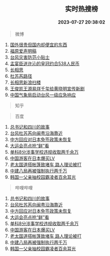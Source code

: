 <div align="center"><h2>实时热搜榜</h2><h4>2023-07-27 20:38:02</h4></div>

> 微博  

1. [国外很贵但国内却便宜的东西](https://s.weibo.com/weibo?q=%23%E5%9B%BD%E5%A4%96%E5%BE%88%E8%B4%B5%E4%BD%86%E5%9B%BD%E5%86%85%E5%8D%B4%E4%BE%BF%E5%AE%9C%E7%9A%84%E4%B8%9C%E8%A5%BF%23&t=31&band_rank=1&Refer=top)<br />
2. [福原爱声明稿](https://s.weibo.com/weibo?q=%23%E7%A6%8F%E5%8E%9F%E7%88%B1%E5%A3%B0%E6%98%8E%E7%A8%BF%23&t=31&band_rank=2&Refer=top)<br />
3. [台风灾害防范小贴士](https://s.weibo.com/weibo?q=%23%E5%8F%B0%E9%A3%8E%E7%81%BE%E5%AE%B3%E9%98%B2%E8%8C%83%E5%B0%8F%E8%B4%B4%E5%A3%AB%23&t=31&band_rank=3&Refer=top)<br />
4. [孟宴臣送许沁的皇冠约合538人民币](https://s.weibo.com/weibo?q=%23%E5%AD%9F%E5%AE%B4%E8%87%A3%E9%80%81%E8%AE%B8%E6%B2%81%E7%9A%84%E7%9A%87%E5%86%A0%E7%BA%A6%E5%90%88538%E4%BA%BA%E6%B0%91%E5%B8%81%23&t=31&band_rank=4&Refer=top)<br />
5. [长相思](https://s.weibo.com/weibo?q=%E9%95%BF%E7%9B%B8%E6%80%9D&t=31&band_rank=5&Refer=top)<br />
6. [杜苏芮路径](https://s.weibo.com/weibo?q=%E6%9D%9C%E8%8B%8F%E8%8A%AE%E8%B7%AF%E5%BE%84&t=31&band_rank=6&Refer=top)<br />
7. [长相思新浪扫楼](https://s.weibo.com/weibo?q=%23%E9%95%BF%E7%9B%B8%E6%80%9D%E6%96%B0%E6%B5%AA%E6%89%AB%E6%A5%BC%23&t=31&band_rank=7&Refer=top)<br />
8. [王俊凯王源易烊千玺给黄晓明宣传新剧](https://s.weibo.com/weibo?q=%23%E7%8E%8B%E4%BF%8A%E5%87%AF%E7%8E%8B%E6%BA%90%E6%98%93%E7%83%8A%E5%8D%83%E7%8E%BA%E7%BB%99%E9%BB%84%E6%99%93%E6%98%8E%E5%AE%A3%E4%BC%A0%E6%96%B0%E5%89%A7%23&t=31&band_rank=8&Refer=top)<br />
9. [中国气象局启动台风一级应急响应](https://s.weibo.com/weibo?q=%23%E4%B8%AD%E5%9B%BD%E6%B0%94%E8%B1%A1%E5%B1%80%E5%90%AF%E5%8A%A8%E5%8F%B0%E9%A3%8E%E4%B8%80%E7%BA%A7%E5%BA%94%E6%80%A5%E5%93%8D%E5%BA%94%23&t=31&band_rank=9&Refer=top)<br />

> 知乎  


> 百度  

1. [总书记和四川的故事](https://www.baidu.com/s?wd=%E6%80%BB%E4%B9%A6%E8%AE%B0%E5%92%8C%E5%9B%9B%E5%B7%9D%E7%9A%84%E6%95%85%E4%BA%8B&sa=fyb_news&rsv_dl=fyb_news)<br />
2. [台风杜苏芮向闽粤沿海靠近](https://www.baidu.com/s?wd=%E5%8F%B0%E9%A3%8E%E6%9D%9C%E8%8B%8F%E8%8A%AE%E5%90%91%E9%97%BD%E7%B2%A4%E6%B2%BF%E6%B5%B7%E9%9D%A0%E8%BF%91&sa=fyb_news&rsv_dl=fyb_news)<br />
3. [中方回应对日本免签政策未恢复](https://www.baidu.com/s?wd=%E4%B8%AD%E6%96%B9%E5%9B%9E%E5%BA%94%E5%AF%B9%E6%97%A5%E6%9C%AC%E5%85%8D%E7%AD%BE%E6%94%BF%E7%AD%96%E6%9C%AA%E6%81%A2%E5%A4%8D&sa=fyb_news&rsv_dl=fyb_news)<br />
4. [大运会亮点抢“鲜”看](https://www.baidu.com/s?wd=%E5%A4%A7%E8%BF%90%E4%BC%9A%E4%BA%AE%E7%82%B9%E6%8A%A2%E2%80%9C%E9%B2%9C%E2%80%9D%E7%9C%8B&sa=fyb_news&rsv_dl=fyb_news)<br />
5. [单科8分涉事学校违规收取两千余万](https://www.baidu.com/s?wd=%E5%8D%95%E7%A7%918%E5%88%86%E6%B6%89%E4%BA%8B%E5%AD%A6%E6%A0%A1%E8%BF%9D%E8%A7%84%E6%94%B6%E5%8F%96%E4%B8%A4%E5%8D%83%E4%BD%99%E4%B8%87&sa=fyb_news&rsv_dl=fyb_news)<br />
6. [中国游客在日本爆买LV](https://www.baidu.com/s?wd=%E4%B8%AD%E5%9B%BD%E6%B8%B8%E5%AE%A2%E5%9C%A8%E6%97%A5%E6%9C%AC%E7%88%86%E4%B9%B0LV&sa=fyb_news&rsv_dl=fyb_news)<br />
7. [老太国道搭帐篷致堵车 路人理论被打](https://www.baidu.com/s?wd=%E8%80%81%E5%A4%AA%E5%9B%BD%E9%81%93%E6%90%AD%E5%B8%90%E7%AF%B7%E8%87%B4%E5%A0%B5%E8%BD%A6+%E8%B7%AF%E4%BA%BA%E7%90%86%E8%AE%BA%E8%A2%AB%E6%89%93&sa=fyb_news&rsv_dl=fyb_news)<br />
8. [中建八局再被强制执行两千万](https://www.baidu.com/s?wd=%E4%B8%AD%E5%BB%BA%E5%85%AB%E5%B1%80%E5%86%8D%E8%A2%AB%E5%BC%BA%E5%88%B6%E6%89%A7%E8%A1%8C%E4%B8%A4%E5%8D%83%E4%B8%87&sa=fyb_news&rsv_dl=fyb_news)<br />
9. [韩国一父亲抽校园霸凌者百余耳光](https://www.baidu.com/s?wd=%E9%9F%A9%E5%9B%BD%E4%B8%80%E7%88%B6%E4%BA%B2%E6%8A%BD%E6%A0%A1%E5%9B%AD%E9%9C%B8%E5%87%8C%E8%80%85%E7%99%BE%E4%BD%99%E8%80%B3%E5%85%89&sa=fyb_news&rsv_dl=fyb_news)<br />

> 哔哩哔哩  

1. [总书记和四川的故事](https://www.baidu.com/s?wd=%E6%80%BB%E4%B9%A6%E8%AE%B0%E5%92%8C%E5%9B%9B%E5%B7%9D%E7%9A%84%E6%95%85%E4%BA%8B&sa=fyb_news&rsv_dl=fyb_news)<br />
2. [台风杜苏芮向闽粤沿海靠近](https://www.baidu.com/s?wd=%E5%8F%B0%E9%A3%8E%E6%9D%9C%E8%8B%8F%E8%8A%AE%E5%90%91%E9%97%BD%E7%B2%A4%E6%B2%BF%E6%B5%B7%E9%9D%A0%E8%BF%91&sa=fyb_news&rsv_dl=fyb_news)<br />
3. [中方回应对日本免签政策未恢复](https://www.baidu.com/s?wd=%E4%B8%AD%E6%96%B9%E5%9B%9E%E5%BA%94%E5%AF%B9%E6%97%A5%E6%9C%AC%E5%85%8D%E7%AD%BE%E6%94%BF%E7%AD%96%E6%9C%AA%E6%81%A2%E5%A4%8D&sa=fyb_news&rsv_dl=fyb_news)<br />
4. [大运会亮点抢“鲜”看](https://www.baidu.com/s?wd=%E5%A4%A7%E8%BF%90%E4%BC%9A%E4%BA%AE%E7%82%B9%E6%8A%A2%E2%80%9C%E9%B2%9C%E2%80%9D%E7%9C%8B&sa=fyb_news&rsv_dl=fyb_news)<br />
5. [单科8分涉事学校违规收取两千余万](https://www.baidu.com/s?wd=%E5%8D%95%E7%A7%918%E5%88%86%E6%B6%89%E4%BA%8B%E5%AD%A6%E6%A0%A1%E8%BF%9D%E8%A7%84%E6%94%B6%E5%8F%96%E4%B8%A4%E5%8D%83%E4%BD%99%E4%B8%87&sa=fyb_news&rsv_dl=fyb_news)<br />
6. [中国游客在日本爆买LV](https://www.baidu.com/s?wd=%E4%B8%AD%E5%9B%BD%E6%B8%B8%E5%AE%A2%E5%9C%A8%E6%97%A5%E6%9C%AC%E7%88%86%E4%B9%B0LV&sa=fyb_news&rsv_dl=fyb_news)<br />
7. [老太国道搭帐篷致堵车 路人理论被打](https://www.baidu.com/s?wd=%E8%80%81%E5%A4%AA%E5%9B%BD%E9%81%93%E6%90%AD%E5%B8%90%E7%AF%B7%E8%87%B4%E5%A0%B5%E8%BD%A6+%E8%B7%AF%E4%BA%BA%E7%90%86%E8%AE%BA%E8%A2%AB%E6%89%93&sa=fyb_news&rsv_dl=fyb_news)<br />
8. [中建八局再被强制执行两千万](https://www.baidu.com/s?wd=%E4%B8%AD%E5%BB%BA%E5%85%AB%E5%B1%80%E5%86%8D%E8%A2%AB%E5%BC%BA%E5%88%B6%E6%89%A7%E8%A1%8C%E4%B8%A4%E5%8D%83%E4%B8%87&sa=fyb_news&rsv_dl=fyb_news)<br />
9. [韩国一父亲抽校园霸凌者百余耳光](https://www.baidu.com/s?wd=%E9%9F%A9%E5%9B%BD%E4%B8%80%E7%88%B6%E4%BA%B2%E6%8A%BD%E6%A0%A1%E5%9B%AD%E9%9C%B8%E5%87%8C%E8%80%85%E7%99%BE%E4%BD%99%E8%80%B3%E5%85%89&sa=fyb_news&rsv_dl=fyb_news)<br />
